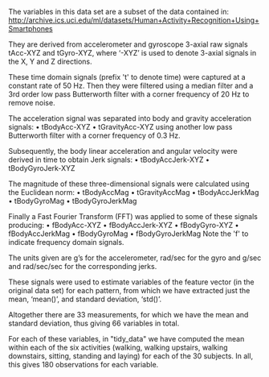 The variables in this data set are a subset of the data contained in: http://archive.ics.uci.edu/ml/datasets/Human+Activity+Recognition+Using+Smartphones 

They are derived from accelerometer and gyroscope 3-axial raw signals tAcc-XYZ and tGyro-XYZ, where ‘-XYZ’ is used to denote 3-axial signals in the X, Y and Z directions.

These time domain signals (prefix 't' to denote time) were captured at a constant rate of 50 Hz. Then they were filtered using a median filter and a 3rd order low pass Butterworth filter with a corner frequency of 20 Hz to remove noise. 

The acceleration signal was separated into body and gravity acceleration signals:
•	tBodyAcc-XYZ 
•	tGravityAcc-XYZ 
using another low pass Butterworth filter with a corner frequency of 0.3 Hz. 

Subsequently, the body linear acceleration and angular velocity were derived in time to obtain Jerk signals:
•	tBodyAccJerk-XYZ 
•	tBodyGyroJerk-XYZ 

The magnitude of these three-dimensional signals were calculated using the Euclidean norm: 
•	tBodyAccMag
•	tGravityAccMag
•	tBodyAccJerkMag
•	tBodyGyroMag
•	tBodyGyroJerkMag 

Finally a Fast Fourier Transform (FFT) was applied to some of these signals producing:
•	fBodyAcc-XYZ
•	fBodyAccJerk-XYZ
•	fBodyGyro-XYZ
•	fBodyAccJerkMag
•	fBodyGyroMag
•	fBodyGyroJerkMag
Note the 'f' to indicate frequency domain signals. 

The units given are g’s for the accelerometer, rad/sec for the gyro and g/sec and rad/sec/sec for the corresponding jerks.

These signals were used to estimate variables of the feature vector (in the original data set) for each pattern, from which we have extracted just the mean, ‘mean()’, and standard deviation, ‘std()’.  

Altogether there are 33 measurements, for which we have the mean and standard deviation, thus giving 66 variables in total.  

For each of these variables, in "tidy_data" we have computed the mean within each of the six activities (walking, walking upstairs, walking downstairs, sitting, standing and laying) for each of the 30 subjects. In all, this gives 180 observations for each variable.

